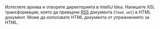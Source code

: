 Изтеглете архива и отворете директорията в IntelliJ Idea.
Напишете XSL трансформация, която да превърне
[RSS] документа (`feed.xml`) в HTML документ.
Може да използвате HTML документа от упражнението за HTML.

  [RSS]: https://validator.w3.org/feed/docs/rss2.html
